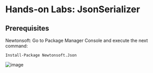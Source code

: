 # Hands-on Labs: JsonSerializer

## Prerequisites
Newtonsoft:
Go to Package Manager Console and execute the next command:
```
Install-Package Newtonsoft.Json
```
![image](https://github.com/ajunquit/HandsOn.Labs.JsonSerializer/assets/26319954/50a4c425-2de3-4a44-971b-57a3caccd827)
